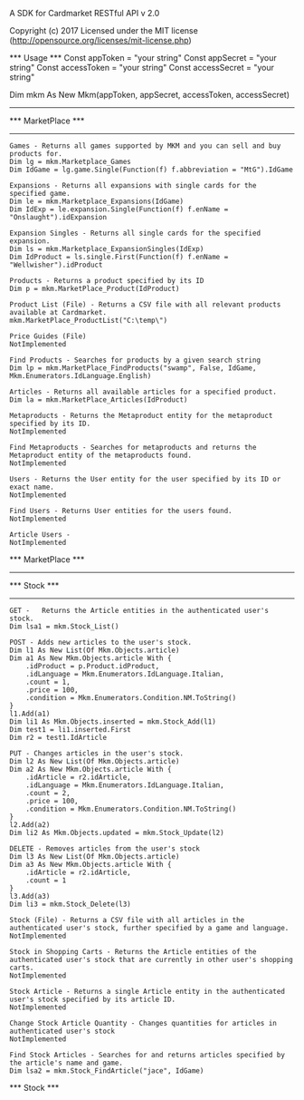 A SDK for Cardmarket RESTful API v 2.0

Copyright (c) 2017 Licensed under the MIT license (http://opensource.org/licenses/mit-license.php)

*** Usage *** 
  Const appToken = "your string"
  Const appSecret = "your string"
  Const accessToken = "your string"
  Const accessSecret = "your string"
  
  Dim mkm As New Mkm(appToken, appSecret, accessToken, accessSecret)

  *******************
  *** MarketPlace ***
  *******************

    Games - Returns all games supported by MKM and you can sell and buy products for.
    Dim lg = mkm.Marketplace_Games
    Dim IdGame = lg.game.Single(Function(f) f.abbreviation = "MtG").IdGame

    Expansions - Returns all expansions with single cards for the specified game.
    Dim le = mkm.Marketplace_Expansions(IdGame)
    Dim IdExp = le.expansion.Single(Function(f) f.enName = "Onslaught").idExpansion

    Expansion Singles - Returns all single cards for the specified expansion.
    Dim ls = mkm.Marketplace_ExpansionSingles(IdExp)
    Dim IdProduct = ls.single.First(Function(f) f.enName = "Wellwisher").idProduct

    Products - Returns a product specified by its ID
    Dim p = mkm.MarketPlace_Product(IdProduct)

    Product List (File) - Returns a CSV file with all relevant products available at Cardmarket.
    mkm.MarketPlace_ProductList("C:\temp\")

    Price Guides (File)
    NotImplemented

    Find Products - Searches for products by a given search string
    Dim lp = mkm.MarketPlace_FindProducts("swamp", False, IdGame, Mkm.Enumerators.IdLanguage.English)

    Articles - Returns all available articles for a specified product.
    Dim la = mkm.MarketPlace_Articles(IdProduct)

    Metaproducts - Returns the Metaproduct entity for the metaproduct specified by its ID.
    NotImplemented

    Find Metaproducts - Searches for metaproducts and returns the Metaproduct entity of the metaproducts found.
    NotImplemented

    Users - Returns the User entity for the user specified by its ID or exact name.
    NotImplemented

    Find Users - Returns User entities for the users found.
    NotImplemented

    Article Users - 
    NotImplemented

  *** MarketPlace ***

  *************
  *** Stock ***
  *************

    GET - 	Returns the Article entities in the authenticated user's stock.
    Dim lsa1 = mkm.Stock_List()

    POST - Adds new articles to the user's stock.
    Dim l1 As New List(Of Mkm.Objects.article)
    Dim a1 As New Mkm.Objects.article With {
        .idProduct = p.Product.idProduct,
        .idLanguage = Mkm.Enumerators.IdLanguage.Italian,
        .count = 1,
        .price = 100,
        .condition = Mkm.Enumerators.Condition.NM.ToString()
    }
    l1.Add(a1)
    Dim li1 As Mkm.Objects.inserted = mkm.Stock_Add(l1)
    Dim test1 = li1.inserted.First
    Dim r2 = test1.IdArticle

    PUT - Changes articles in the user's stock.
    Dim l2 As New List(Of Mkm.Objects.article)
    Dim a2 As New Mkm.Objects.article With {
        .idArticle = r2.idArticle,
        .idLanguage = Mkm.Enumerators.IdLanguage.Italian,
        .count = 2,
        .price = 100,
        .condition = Mkm.Enumerators.Condition.NM.ToString()
    }
    l2.Add(a2)
    Dim li2 As Mkm.Objects.updated = mkm.Stock_Update(l2)

    DELETE - Removes articles from the user's stock
    Dim l3 As New List(Of Mkm.Objects.article)
    Dim a3 As New Mkm.Objects.article With {
        .idArticle = r2.idArticle,
        .count = 1
    }
    l3.Add(a3)
    Dim li3 = mkm.Stock_Delete(l3)

    Stock (File) - Returns a CSV file with all articles in the authenticated user's stock, further specified by a game and language.
    NotImplemented

    Stock in Shopping Carts - Returns the Article entities of the authenticated user's stock that are currently in other user's shopping carts.
    NotImplemented

    Stock Article - Returns a single Article entity in the authenticated user's stock specified by its article ID.
    NotImplemented

    Change Stock Article Quantity - Changes quantities for articles in authenticated user's stock
    NotImplemented

    Find Stock Articles - Searches for and returns articles specified by the article's name and game.
    Dim lsa2 = mkm.Stock_FindArticle("jace", IdGame)

  *** Stock ***
